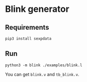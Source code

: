 # Blink generator

## Requirements

```
pip3 install sexpdata
```


## Run
 
```
python3 -m blink ./examples/blink.l
```

You can get `blink.v` and `tb_blink.v`.
